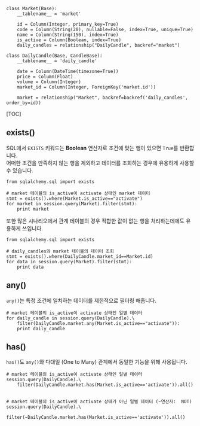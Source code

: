```
class Market(Base):
    __tablename__ = 'market'

    id = Column(Integer, primary_key=True)
    code = Column(String(20), nullable=False, index=True, unique=True)
    name = Column(String(150), index=True)
    is_active = Column(Boolean, index=True)
    daily_candles = relationship("DailyCandle", backref="market")

class DailyCandle(Base, CandleBase):
    __tablename__ = 'daily_candle'

    date = Column(DateTime(timezone=True))
    price = Column(Float)
    volume = Column(Integer)
    market_id = Column(Integer, ForeignKey('market.id'))

    market = relationship("Market", backref=backref('daily_candles', order_by=id))
```

[TOC]

## exists()

SQL에서 `EXISTS` 키워드는 **Boolean** 연산자로 조건에 맞는 행이 있으면 `True`를 반환합니다.  
어떠한 조건을 만족하지 않는 행을 제외하고 데이터를 조회하는 경우에 유용하게 사용할 수 있습니다.

```{.python}
from sqlalchemy.sql import exists

# market 테이블의 is_active이 activate 상태인 market 데이터
stmt = exists().where(Market.is_active=="activate")
for market in session.query(Market).filter(stmt):
    print market
```

  
또한 많은 시나리오에서 관계 테이블의 경우 적합한 값이 없는 행을 처리하는데에도 유용하게 쓰입니다.


```{.python}
from sqlalchemy.sql import exists

# daily_candles와 market 테이블의 데이터 조회
stmt = exists().where(DailyCandle.market_id==Market.id)
for data in session.query(Market).filter(stmt):
    print data
```

## any()
`any()`는 특정 조건에 일치하는 데이터를 제한적으로 필터링 해줍니다.
```{.python}
# market 테이블의 is_active이 activate 상태인 일별 데이터
for daily_candle in session.query(DailyCandle).\
    filter(DailyCandle.market.any(Market.is_active=="activate")):
    print daily_candle
```

## has()

`has()`도 `any()`와 다대일 (One to Many) 관계에서 동일한 기능을 위해 사용됩니다.
```{.python}
# market 테이블의 is_active이 activate 상태인 일별 데이터
session.query(DailyCandle).\
    filter(DailyCandle.market.has(Market.is_active=='activate')).all()
    

# market 테이블의 is_active이 activate 상태가 아닌 일별 데이터 (~연산자:  NOT)
session.query(DailyCandle).\
    filter(~DailyCandle.market.has(Market.is_active=='activate')).all()
```